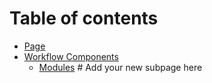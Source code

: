 # Table of contents

- [Page](README.md)
- [Workflow Components](docs/workflow-components/workflow.md)
  - [Modules](docs/workflow-components/MODULES.md) # Add your new subpage here
